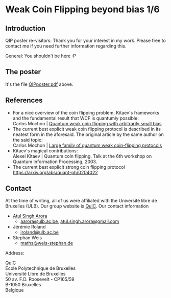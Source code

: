 # Weak Coin Flipping beyond bias 1/6

## Introduction
QIP poster re-visitors: Thank you for your interest in my work. Please free to contact me if you need further information regarding this.


General: You shouldn't be here :P

## The poster
It's the file [QIPposter.pdf](./QIPposter.pdf) above.

## References
* For a nice overview of the coin flipping problem, Kitaev's frameworks and the fundamental result that WCF is quantumly possible:  
Carlos Mochon | [Quantum weak coin flipping with arbitrarily small bias](https://arxiv.org/abs/0711.4114)
* The current best explicit weak coin flipping protocol is described in its neatest form in the aforesaid. The original article by the same author on the said topic:  
Carlos Mochon | [Large family of quantum weak coin-flipping protocols](arXiv:quant-ph/0502068)
* Kitaev's magical contributions:  
Alexei Kitaev | Quantum coin flipping. Talk at the 6th workshop on Quantum Information Processing, 2003.
* The current best explicit strong coin flipping protocol  
https://arxiv.org/abs/quant-ph/0204022

## Contact
At the time of writing, all of us were affiliated with the Université libre de Bruxelles (ULB). Our group website is [QuIC](quic.ulb.ac.be). Our contact information
* [Atul Singh Arora](https://atulsingharora.github.io) 
	* aarora@ulb.ac.be, atul.singh.arora@gmail.com
* Jérémie Roland
	* jroland@ulb.ac.be
* Stephan Weis
	* maths@weis-stephan.de



Address:


QuIC  
Ecole Polytechnique de Bruxelles  
Université Libre de Bruxelles  
50 av. F.D. Roosevelt - CP165/59  
B-1050 Bruxelles  
Belgique  